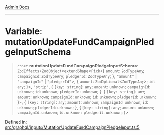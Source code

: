 [Admin Docs](/)

***

# Variable: mutationUpdateFundCampaignPledgeInputSchema

> `const` **mutationUpdateFundCampaignPledgeInputSchema**: `ZodEffects`\<`ZodObject`\<`extendShape`\<`Pick`\<\{ `amount`: `ZodTypeAny`; `campaignId`: `ZodTypeAny`; `pledgerId`: `ZodTypeAny`; \}, `"amount"` \| `"campaignId"` \| `"pledgerId"`\>, \{ `amount`: `ZodOptional`\<`ZodTypeAny`\>; `id`: `any`; \}\>, `"strip"`, \{ `[key: string]`: `any`;  `amount`: `unknown`; `campaignId`: `unknown`; `id`: `unknown`; `pledgerId`: `unknown`; \}, \{ `[key: string]`: `any`;  `amount`: `unknown`; `campaignId`: `unknown`; `id`: `unknown`; `pledgerId`: `unknown`; \}\>, \{ `[key: string]`: `any`;  `amount`: `unknown`; `campaignId`: `unknown`; `id`: `unknown`; `pledgerId`: `unknown`; \}, \{ `[key: string]`: `any`;  `amount`: `unknown`; `campaignId`: `unknown`; `id`: `unknown`; `pledgerId`: `unknown`; \}\>

Defined in: [src/graphql/inputs/MutationUpdateFundCampaignPledgeInput.ts:5](https://github.com/PalisadoesFoundation/talawa-api/blob/be8575be3c5989d76dd2f84308de81461931796c/src/graphql/inputs/MutationUpdateFundCampaignPledgeInput.ts#L5)
